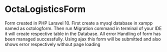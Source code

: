 # OctaLogisticsForm
Form created in PHP Laravel 10. First create a mysql database in xampp named as octologform. Then run Migration command in terminal of your IDE it will create respective table in the Database. All error Handling of form has been managed successfully. Using ajax this form will be submitted and also shows error respectively without page loading
